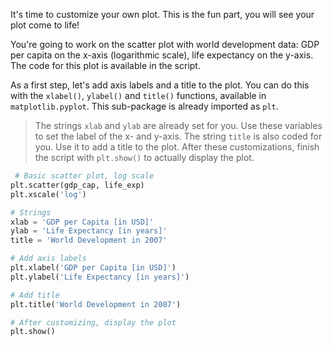 It's time to customize your own plot. This is the fun part, you will see your plot come to life!

You're going to work on the scatter plot with world development data: GDP per capita on the x-axis (logarithmic scale), life expectancy on the y-axis. The code for this plot is available in the script.

As a first step, let's add axis labels and a title to the plot. You can do this with the `xlabel()`, `ylabel()` and `title()` functions, available in `matplotlib.pyplot`. This sub-package is already imported as `plt`.

> The strings `xlab` and `ylab` are already set for you. Use these variables to set the label of the x- and y-axis.
The string `title` is also coded for you. Use it to add a title to the plot.
After these customizations, finish the script with `plt.show()` to actually display the plot.

```py
 # Basic scatter plot, log scale
plt.scatter(gdp_cap, life_exp)
plt.xscale('log') 

# Strings
xlab = 'GDP per Capita [in USD]'
ylab = 'Life Expectancy [in years]'
title = 'World Development in 2007'

# Add axis labels
plt.xlabel('GDP per Capita [in USD]')
plt.ylabel('Life Expectancy [in years]')

# Add title
plt.title('World Development in 2007')

# After customizing, display the plot
plt.show()
```